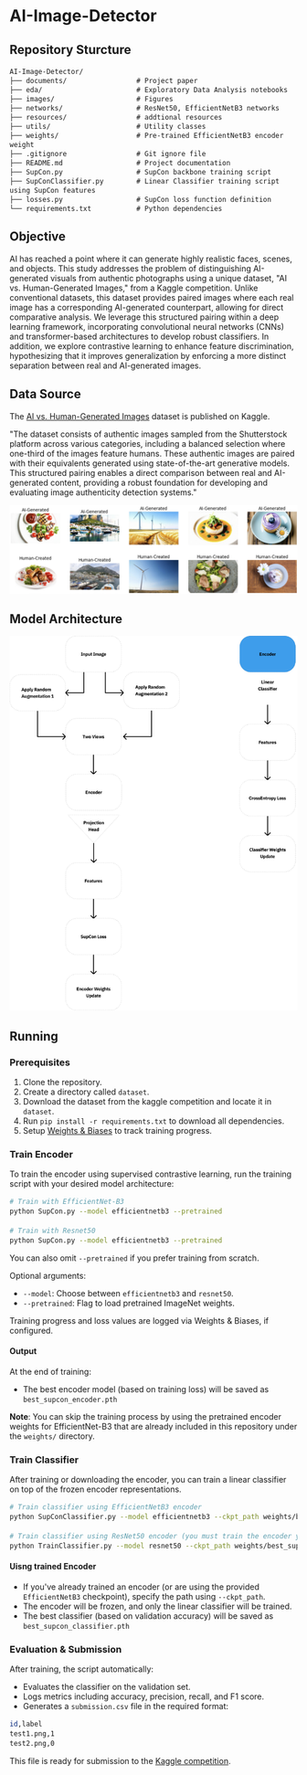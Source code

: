 # AI-Image-Detector

## Repository Sturcture
```
AI-Image-Detector/
├── documents/                 # Project paper
├── eda/                       # Exploratory Data Analysis notebooks
├── images/                    # Figures
├── networks/                  # ResNet50, EfficientNetB3 networks
├── resources/                 # addtional resources
├── utils/                     # Utility classes
├── weights/                   # Pre-trained EfficientNetB3 encoder weight
├── .gitignore                 # Git ignore file
├── README.md                  # Project documentation
├── SupCon.py                  # SupCon backbone training script
├── SupConClassifier.py        # Linear Classifier training script using SupCon features
├── losses.py                  # SupCon loss function definition
└── requirements.txt           # Python dependencies
```


## Objective

AI has reached a point where it can generate highly realistic faces, scenes, and objects. This study addresses the problem of distinguishing AI-generated visuals from authentic photographs using a unique dataset, "AI vs. Human-Generated Images," from a Kaggle competition. Unlike conventional datasets, this dataset provides paired images where each real image has a corresponding AI-generated counterpart, allowing for direct comparative analysis. We leverage this structured pairing within a deep learning framework, incorporating convolutional neural networks (CNNs) and transformer-based architectures to develop robust classifiers. In addition, we explore contrastive learning to enhance feature discrimination, hypothesizing that it improves generalization by enforcing a more distinct separation between real and AI-generated images.

## Data Source

The [AI vs. Human-Generated Images](https://www.kaggle.com/datasets/alessandrasala79/ai-vs-human-generated-dataset?select=test_data_v2) dataset is published on Kaggle.

"The dataset consists of authentic images sampled from the Shutterstock platform across various categories, including a balanced selection where one-third of the images feature humans. These authentic images are paired with their equivalents generated using state-of-the-art generative models. This structured pairing enables a direct comparison between real and AI-generated content, providing a robust foundation for developing and evaluating image authenticity detection systems."

![Sample Dataset](images/dataset.png)

## Model Architecture

![Model Architecture](images/model_architecture.png)

## Running

### Prerequisites

1. Clone the repository.
2. Create a directory called `dataset`.
3. Download the dataset from the kaggle competition and locate it in `dataset`.
4. Run `pip install -r requirements.txt` to download all dependencies.
5. Setup [Weights & Biases](https://wandb.ai/site/) to track training progress.

### Train Encoder

To train the encoder using supervised contrastive learning, run the training script with your desired model architecture:

```bash
# Train with EfficientNet-B3
python SupCon.py --model efficientnetb3 --pretrained

# Train with Resnet50
python SupCon.py --model efficientnetb3 --pretrained
```

You can also omit `--pretrained` if you prefer training from scratch.

Optional arguments:
- `--model`: Choose between `efficientnetb3` and `resnet50`.
- `--pretrained`: Flag to load pretrained ImageNet weights.

Training progress and loss values are logged via Weights & Biases, if configured.

#### Output

At the end of training:
- The best encoder model (based on training loss) will be saved as `best_supcon_encoder.pth`

**Note**: You can skip the training process by using the pretrained encoder weights for EfficientNet-B3 that are already included in this repository under the `weights/` directory.

### Train Classifier

After training or downloading the encoder, you can train a linear classifier on top of the frozen encoder representations.

```bash
# Train classifier using EfficientNetB3 encoder
python SupConClassifier.py --model efficientnetb3 --ckpt_path weights/best_supcon_encoder.pth

# Train classifier using ResNet50 encoder (you must train the encoder yourself)
python TrainClassifier.py --model resnet50 --ckpt_path weights/best_supcon_encoder.pth
```
#### Uisng trained Encoder

- If you've already trained an encoder (or are using the provided `EfficientNetB3` checkpoint), specify the path using `--ckpt_path`.
- The encoder will be frozen, and only the linear classifier will be trained.
- The best classifier (based on validation accuracy) will be saved as `best_supcon_classifier.pth`

### Evaluation & Submission

After training, the script automatically:
- Evaluates the classifier on the validation set.
- Logs metrics including accuracy, precision, recall, and F1 score.
- Generates a `submission.csv` file in the required format:

```bash
id,label
test1.png,1
test2.png,0
```

This file is ready for submission to the [Kaggle competition](https://www.kaggle.com/competitions/detect-ai-vs-human-generated-images/submissions).


